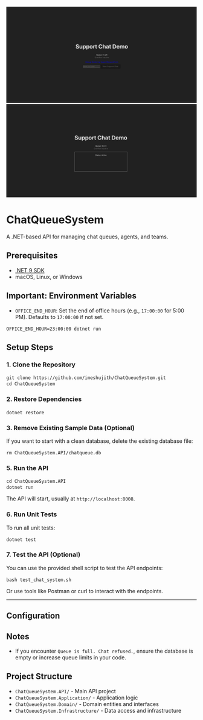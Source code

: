 
![ChatQueueSystem Screenshot 1](image_1.png)
![ChatQueueSystem Screenshot 2](image_2.png)

# ChatQueueSystem

A .NET-based API for managing chat queues, agents, and teams.

## Prerequisites
- [.NET 9 SDK](https://dotnet.microsoft.com/download/dotnet/9.0)
- macOS, Linux, or Windows

## Important: Environment Variables

- `OFFICE_END_HOUR`: Set the end of office hours (e.g., `17:00:00` for 5:00 PM). Defaults to `17:00:00` if not set.
```
OFFICE_END_HOUR=23:00:00 dotnet run
```

## Setup Steps

### 1. Clone the Repository
```
git clone https://github.com/imeshujith/ChatQueueSystem.git
cd ChatQueueSystem
```

### 2. Restore Dependencies
```
dotnet restore
```

### 3. Remove Existing Sample Data (Optional)
If you want to start with a clean database, delete the existing database file:
```
rm ChatQueueSystem.API/chatqueue.db
```

### 5. Run the API
```
cd ChatQueueSystem.API
dotnet run
```
The API will start, usually at `http://localhost:8008`.


### 6. Run Unit Tests
To run all unit tests:
```
dotnet test
```

### 7. Test the API (Optional)
You can use the provided shell script to test the API endpoints:
```
bash test_chat_system.sh
```
Or use tools like Postman or curl to interact with the endpoints.

---
## Configuration

## Notes
- If you encounter `Queue is full. Chat refused.`, ensure the database is empty or increase queue limits in your code.

## Project Structure
- `ChatQueueSystem.API/` - Main API project
- `ChatQueueSystem.Application/` - Application logic
- `ChatQueueSystem.Domain/` - Domain entities and interfaces
- `ChatQueueSystem.Infrastructure/` - Data access and infrastructure
